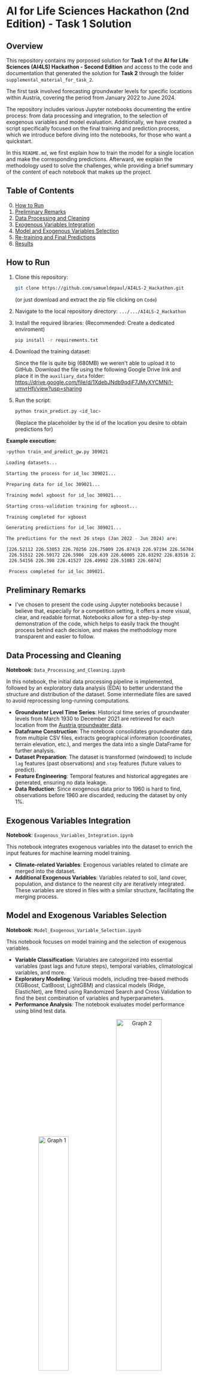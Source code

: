 # AI for Life Sciences Hackathon (2nd Edition) - Task 1 Solution

## Overview

This repository contains my porposed solution for **Task 1** of the **AI for Life Sciences (AI4LS) Hackathon - Second Edition** and access to the code and documentation that generated the solution for **Task 2** through the folder `supplemental_material_for_task_2`. 

The first task involved forecasting groundwater levels for specific locations within Austria, covering the period from January 2022 to June 2024.

The repository includes various Jupyter notebooks documenting the entire process: from data processing and integration, to the selection of exogenous variables and model evaluation. Additionally, we have created a script specifically focused on the final training and prediction process, which we introduce before diving into the notebooks, for those who want a quickstart.

In this `README.md`, we first explain how to train the model for a single location and make the corresponding predictions. Afterward, we explain the methodology used to solve the challenges, while providing a brief summary of the content of each notebook that makes up the project.


## Table of Contents

0. [How to Run](#how-to-run)
1. [Preliminary Remarks](#preliminary-remarks)
2. [Data Processing and Cleaning](#data-processing-and-cleaning)
4. [Exogenous Variables Integration](#exogenous-variables-integration)
5. [Model and Exogenous Variables Selection](#model-and-exogenous-variables-selection)
6. [Re-training and Final Predictions](#re-training-and-final-predictions)
7. [Results](#results)

## How to Run

1. Clone this repository:
   ```bash
   git clone https://github.com/samueldepaul/AI4LS-2_Hackathon.git
   ```
   (or just download and extract the zip file clicking on `Code`)

2. Navigate to the local repository directory:
   `.../.../AI4LS-2_Hackathon`

3. Install the required libraries: (Recommended: Create a dedicated enviroment)
   ```bash
   pip install -r requirements.txt
   
4. Download the training dataset:
   
   Since the file is quite big (680MB) we weren't able to upload it to GitHub. Download the file using the following Google Drive link and place it in the `auxiliary_data` folder: https://drive.google.com/file/d/1XdebJNdb9qdjF7JMyXYCMNi1-umvrHfj/view?usp=sharing

5. Run the script:
   ```bash
   python train_predict.py <id_loc>
   ```
   (Replace the placeholder by the id of the location you desire to obtain predictions for)

**Example execution:**
```bash
>python train_and_predict_gw.py 309021

Loading datasets...

Starting the process for id_loc 309021...

Preparing data for id_loc 309021...

Training model xgboost for id_loc 309021...

Starting cross-validation training for xgboost...

Training completed for xgboost

Generating predictions for id_loc 309021...

The predictions for the next 26 steps (Jan 2022 - Jun 2024) are:

[226.52112 226.53053 226.70256 226.75009 226.87419 226.97194 226.56784 226.42398 226.46431 226.5989
 226.51512 226.59172 226.5986  226.639 226.60005 226.83292 226.83516 227.03792 226.79814 226.54314
 226.54156 226.398 226.41527 226.49992 226.51083 226.6074]

 Process completed for id_loc 309021.  
```

## Preliminary Remarks
- I've chosen to present the code using Jupyter notebooks because I believe that, especially for a competition setting, it offers a more visual, clear, and readable format. Notebooks allow for a step-by-step demonstration of the code, which helps to easily track the thought process behind each decision, and makes the methodology more transparent and easier to follow.

## Data Processing and Cleaning

**Notebook**: `Data_Processing_and_Cleaning.ipynb`

In this notebook, the initial data processing pipeline is implemented, followed by an exploratory data analysis (EDA) to better understand the structure and distribution of the dataset. Some intermediate files are saved to avoid reprocessing long-running computations.

- **Groundwater Level Time Series**: Historical time series of groundwater levels from March 1930 to December 2021 are retrieved for each location from the [Austria groundwater data](https://ehyd.gv.at/).
- **Dataframe Construction**: The notebook consolidates groundwater data from multiple CSV files, extracts geographical information (coordinates, terrain elevation, etc.), and merges the data into a single DataFrame for further analysis.
- **Dataset Preparation**: The dataset is transformed (windowed) to include `lag` features (past observations) and `step` features (future values to predict).
- **Feature Engineering**: Temporal features and historical aggregates are generated, ensuring no data leakage.
- **Data Reduction**: Since exogenous data prior to 1960 is hard to find, observations before 1960 are discarded, reducing the dataset by only 1%.

## Exogenous Variables Integration

**Notebook**: `Exogenous_Variables_Integration.ipynb`

This notebook integrates exogenous variables into the dataset to enrich the input features for machine learning model training. 

- **Climate-related Variables**: Exogenous variables related to climate are merged into the dataset.
- **Additional Exogenous Variables**: Variables related to soil, land cover, population, and distance to the nearest city are iteratively integrated. These variables are stored in files with a similar structure, facilitating the merging process.

## Model and Exogenous Variables Selection

**Notebook**: `Model_Exogenous_Variable_Selection.ipynb`

This notebook focuses on model training and the selection of exogenous variables.

- **Variable Classification**: Variables are categorized into essential variables (past lags and future steps), temporal variables, climatological variables, and more.
- **Exploratory Modeling**: Various models, including tree-based methods (XGBoost, CatBoost, LightGBM) and classical models (Ridge, ElasticNet), are fitted using Randomized Search and Cross Validation to find the best combination of variables and hyperparameters.
- **Performance Analysis**: The notebook evaluates model performance using blind test data.

<p align="center">
  <img src="misc/graph_1.png" alt="Graph 1" width="40%" />
  <img src="misc/graph_2.png" alt="Graph 2" width="49%" />
</p>

|                           |                                                                                                   | Mean SMAPE | SMAPE Std. Dev. | SMPAE Q1 | SMAPE Q2 | SMAPE Q3 |
|---------------------------|---------------------------------------------------------------------------------------------------|------------|-----------------|----------|----------|----------|
|    Baseline Predictions   | Baseline 1 (Constant previous month)                                                              |   0.1725   |      0.1643     |  0.0702  |  0.1244  |  0.2182  |
|                           | Baseline 2 (Constant average last 4y)                                                             |   0.1651   |      0.1614     |  0.0661  |  0.1174  |  0.2137  |
|                           | Baseline 3 (Value 2y ago)                                                                         |   0.1859   |      0.1719     |  0.0759  |  0.1386  |  0.2401  |
|                           | Baseline 4 (Average of lags 24, 36 and 48)                                                        |   0.1700   |      0.1656     |  0.0674  |  0.1219  |  0.2189  |
| Trained model Predictions | Lags only                                                                                         |   0.0898   |      0.0655     |  0.0464  |  0.0732  |  0.1173  |
|                           | Lags +  Hisoric aggregates                                                                        |   0.0766   |      0.0556     |  0.0408  |  0.0623  |  0.0994  |
|                           | Lags +  Historic aggregates + Geographical and climate variables                                  |   0.0786   |      0.0568     |  0.0424  |  0.0647  |  0.1023  |
|                           | Lags + Historic aggregates + Geographical and climate variables +  Soil and demographic variables |   0.0759   |      0.0550     |  0.0413  |  0.0609  |  0.0986  |
|                           | Combined                                                                                          |   0.0751   |      0.0548     |  0.0406  |  0.0608  |   0.978  | 

*Metrics calculated on a generated blind test.


- It was observed that models with the largest feature sets perform the best for many locations, but no clear variable set emerged as consistently superior.
- **Combined Approach**: Based on performance, a combined approach is adopted: each location is predicted using the model, hyperparameters and set of features that perform best for that location.

## Re-training and Final Predictions

**Notebook**: `Re-train_and_Make_Predictions.ipynb`

This final notebook re-trains the models with the best-performing hyperparameters and makes predictions for each location. 

- **Best Models and Hyperparameters**: The best models and their configurations are loaded from a JSON file. 
- **Final Predictions**: The code pipeline handles memory constraints and dynamically selects the best model for each location, making predictions that are uploaded to the Taikai platform.

## Results
We cannot directly compare the results from the final models, but we can visualize how they look in relation to the rest of the time series:

<p align="center">
  <img src="misc/pred_1.PNG" alt="Prediction 1" width="45%" />
  <img src="misc/pred_2.PNG" alt="Prediction 2" width="45%" />
</p>
<p align="center">
  <img src="misc/pred_3.PNG" alt="Prediction 3" width="45%" />
  <img src="misc/pred_4.PNG" alt="Prediction 4" width="45%" />
</p>

We don't know how accurate they will be, but they certainly look promising!
